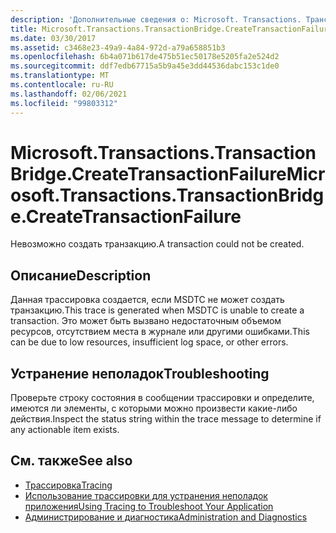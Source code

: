 ```yaml
---
description: 'Дополнительные сведения о: Microsoft. Transactions. Трансактионбридже. Креатетрансактионфаилуре'
title: Microsoft.Transactions.TransactionBridge.CreateTransactionFailure
ms.date: 03/30/2017
ms.assetid: c3468e23-49a9-4a84-972d-a79a658851b3
ms.openlocfilehash: 6b4a071b617de475b51ec50178e5205fa2e524d2
ms.sourcegitcommit: ddf7edb67715a5b9a45e3dd44536dabc153c1de0
ms.translationtype: MT
ms.contentlocale: ru-RU
ms.lasthandoff: 02/06/2021
ms.locfileid: "99803312"
---
```

# <a name="microsofttransactionstransactionbridgecreatetransactionfailure"></a><span data-ttu-id="6ebdc-103">Microsoft.Transactions.TransactionBridge.CreateTransactionFailure</span><span class="sxs-lookup"><span data-stu-id="6ebdc-103">Microsoft.Transactions.TransactionBridge.CreateTransactionFailure</span></span>

<span data-ttu-id="6ebdc-104">Невозможно создать транзакцию.</span><span class="sxs-lookup"><span data-stu-id="6ebdc-104">A transaction could not be created.</span></span>  
  
## <a name="description"></a><span data-ttu-id="6ebdc-105">Описание</span><span class="sxs-lookup"><span data-stu-id="6ebdc-105">Description</span></span>  

 <span data-ttu-id="6ebdc-106">Данная трассировка создается, если MSDTC не может создать транзакцию.</span><span class="sxs-lookup"><span data-stu-id="6ebdc-106">This trace is generated when MSDTC is unable to create a transaction.</span></span> <span data-ttu-id="6ebdc-107">Это может быть вызвано недостаточным объемом ресурсов, отсутствием места в журнале или другими ошибками.</span><span class="sxs-lookup"><span data-stu-id="6ebdc-107">This can be due to low resources, insufficient log space, or other errors.</span></span>  
  
## <a name="troubleshooting"></a><span data-ttu-id="6ebdc-108">Устранение неполадок</span><span class="sxs-lookup"><span data-stu-id="6ebdc-108">Troubleshooting</span></span>  

 <span data-ttu-id="6ebdc-109">Проверьте строку состояния в сообщении трассировки и определите, имеются ли элементы, с которыми можно произвести какие-либо действия.</span><span class="sxs-lookup"><span data-stu-id="6ebdc-109">Inspect the status string within the trace message to determine if any actionable item exists.</span></span>  
  
## <a name="see-also"></a><span data-ttu-id="6ebdc-110">См. также</span><span class="sxs-lookup"><span data-stu-id="6ebdc-110">See also</span></span>

- [<span data-ttu-id="6ebdc-111">Трассировка</span><span class="sxs-lookup"><span data-stu-id="6ebdc-111">Tracing</span></span>](index.md)
- [<span data-ttu-id="6ebdc-112">Использование трассировки для устранения неполадок приложения</span><span class="sxs-lookup"><span data-stu-id="6ebdc-112">Using Tracing to Troubleshoot Your Application</span></span>](using-tracing-to-troubleshoot-your-application.md)
- [<span data-ttu-id="6ebdc-113">Администрирование и диагностика</span><span class="sxs-lookup"><span data-stu-id="6ebdc-113">Administration and Diagnostics</span></span>](../index.md)
